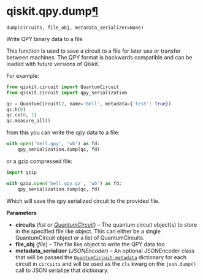# qiskit.qpy.dump[¶](#qiskit-qpy-dump "Permalink to this headline")

<span id="undefined" />

`dump(circuits, file_obj, metadata_serializer=None)`

Write QPY binary data to a file

This function is used to save a circuit to a file for later use or transfer between machines. The QPY format is backwards compatible and can be loaded with future versions of Qiskit.

For example:

```python
from qiskit.circuit import QuantumCircuit
from qiskit.circuit import qpy_serialization

qc = QuantumCircuit(2, name='Bell', metadata={'test': True})
qc.h(0)
qc.cx(0, 1)
qc.measure_all()
```

from this you can write the qpy data to a file:

```python
with open('bell.qpy', 'wb') as fd:
    qpy_serialization.dump(qc, fd)
```

or a gzip compressed file:

```python
import gzip

with gzip.open('bell.qpy.gz', 'wb') as fd:
    qpy_serialization.dump(qc, fd)
```

Which will save the qpy serialized circuit to the provided file.

**Parameters**

*   **circuits** (*list or* [*QuantumCircuit*](qiskit.circuit.QuantumCircuit#qiskit.circuit.QuantumCircuit "qiskit.circuit.QuantumCircuit")) – The quantum circuit object(s) to store in the specified file like object. This can either be a single QuantumCircuit object or a list of QuantumCircuits.
*   **file\_obj** (*file*) – The file like object to write the QPY data too
*   **metadata\_serializer** (*JSONEncoder*) – An optional JSONEncoder class that will be passed the [`QuantumCircuit.metadata`](qiskit.circuit.QuantumCircuit#qiskit.circuit.QuantumCircuit.metadata "qiskit.circuit.QuantumCircuit.metadata") dictionary for each circuit in `circuits` and will be used as the `cls` kwarg on the `json.dump()` call to JSON serialize that dictionary.
